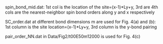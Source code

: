 spin_bond_mid.dat: 1st col is the location of the site=(x-1)*Ly+y, 3rd are 4th cols are the nearest-neighbor spin bond orders along y and x respectively

SC_order.dat at different bond dimensions m are used for Fig. 4(a) and (b): 1st column is the site location=(x-1)*Ly+y, 3rd column is the y-bond pairing

pair_order_NN.dat in Data/Fig2/t00E50m12000 is used for Fig. 4(c) 
